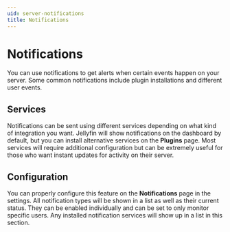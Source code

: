 ```yaml
---
uid: server-notifications
title: Notifications
---
```


# Notifications

You can use notifications to get alerts when certain events happen on your server. Some common notifications include plugin installations and different user events.

## Services

Notifications can be sent using different services depending on what kind of integration you want. Jellyfin will show notifications on the dashboard by default, but you can install alternative services on the **Plugins** page. Most services will require additional configuration but can be extremely useful for those who want instant updates for activity on their server.

## Configuration

You can properly configure this feature on the **Notifications** page in the settings. All notification types will be shown in a list as well as their current status. They can be enabled individually and can be set to only monitor specific users. Any installed notification services will show up in a list in this section.
